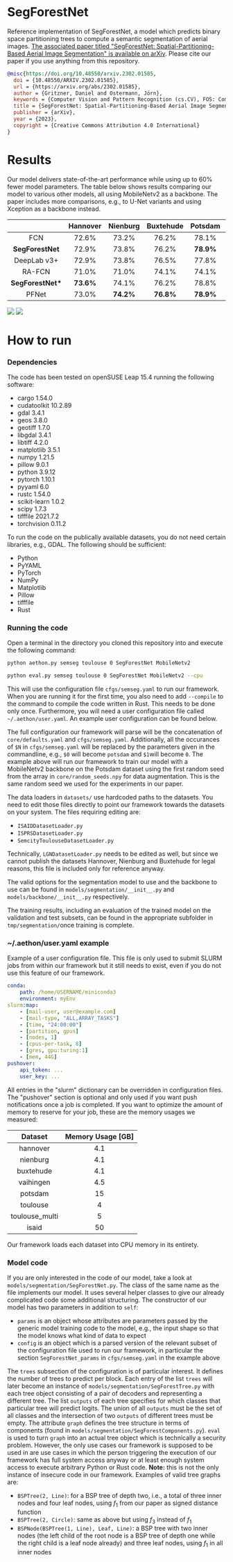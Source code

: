 # SegForestNet
Reference implementation of SegForestNet, a model which predicts binary space partitioning trees to compute a semantic segmentation of aerial images. [The associated paper titled "SegForestNet: Spatial-Partitioning-Based Aerial Image Segmentation" is available on arXiv](https://arxiv.org/abs/2302.01585). Please cite our paper if you use anything from this repository.

```bibtex
@misc{https://doi.org/10.48550/arxiv.2302.01585,
  doi = {10.48550/ARXIV.2302.01585},
  url = {https://arxiv.org/abs/2302.01585},
  author = {Gritzner, Daniel and Ostermann, Jörn},
  keywords = {Computer Vision and Pattern Recognition (cs.CV), FOS: Computer and information sciences, FOS: Computer and information sciences, I.5.4},
  title = {SegForestNet: Spatial-Partitioning-Based Aerial Image Segmentation},
  publisher = {arXiv},
  year = {2023},
  copyright = {Creative Commons Attribution 4.0 International}
}
```

# Results
Our model delivers state-of-the-art performance while using up to 60% fewer model parameters. The table below shows results comparing our model to various other models, all using MobileNetv2 as a backbone. The paper includes more comparisons, e.g., to U-Net variants and using Xception as a backbone instead.

| | Hannover | Nienburg | Buxtehude | Potsdam | Vaihingen | Toulouse | iSAID |
| :----: | :----: | :----: | :----: | :----: | :----: | :----: | :----: |
| FCN | 72.6% | 73.2% | 76.2% | 78.1% | 72.0% | 54.1% | 38.3% |
| __SegForestNet__ | 72.9% | 73.8% | 76.2% | **78.9%** | 72.9% | 52.9% | 44.5% |
| DeepLab v3+ | 72.9% | 73.8% | 76.5% | 77.8% | 72.2% | 52.8% | 34.9% |
| RA-FCN | 71.0% | 71.0% | 74.1% | 74.1% | 70.3% | 49.4% | 35.4% |
| __SegForestNet*__ | **73.6%** | 74.1% | 76.2% | 78.8% | **72.9%** | **54.2%** | 42.8% |
| PFNet | 73.0% | **74.2%** | **76.8%** | **78.9%** | 72.6% | 53.9% | **45.8%** |

![](miou.png)
![](samples.png)

# How to run
### Dependencies
The code has been tested on openSUSE Leap 15.4 running the following software:
* cargo 1.54.0
* cudatoolkit 10.2.89
* gdal 3.4.1
* geos 3.8.0
* geotiff 1.7.0
* libgdal 3.4.1
* libtiff 4.2.0
* matplotlib 3.5.1
* numpy 1.21.5
* pillow 9.0.1
* python 3.9.12
* pytorch 1.10.1
* pyyaml 6.0
* rustc 1.54.0
* scikit-learn 1.0.2
* scipy 1.7.3
* tifffile 2021.7.2
* torchvision 0.11.2

To run the code on the publically available datasets, you do not need certain libraries, e.g., GDAL. The following should be sufficient:
* Python
* PyYAML
* PyTorch
* NumPy
* Matplotlib
* Pillow
* tifffile
* Rust

### Running the code
Open a terminal in the directory you cloned this repository into and execute the following command:

```sh
python aethon.py semseg toulouse 0 SegForestNet MobileNetv2
```
```sh
python eval.py semseg toulouse 0 SegForestNet MobileNetv2 --cpu
```

This will use the configuration file ```cfgs/semseg.yaml``` to run our framework. When you are running it for the first time, you also need to add ```--compile``` to the command to compile the code written in Rust. This needs to be done only once. Furthermore, you will need a user configuration file called ```~/.aethon/user.yaml```. An example user configuration can be found below.

The full configuration our framework will parse will be the concatenation of ```core/defaults.yaml``` and ```cfgs/semseg.yaml```. Additionally, all the occurances of ```$N``` in ```cfgs/semseg.yaml``` will be replaced by the parameters given in the commandline, e.g., ```$0``` will become ```potsdam``` and ```$1```will become ```0```. The example above will run our framework to train our model with a MobileNetv2 backbone on the Potsdam dataset using the first random seed from the array in ```core/random_seeds.npy``` for data augmentation. This is the same random seed we used for the experiments in our paper.

The data loaders in ```datasets/``` use hardcoded paths to the datasets. You need to edit those files directly to point our framework towards the datasets on your system. The files requiring editing are:
* ```ISAIDDatasetLoader.py```
* ```ISPRSDatasetLoader.py```
* ```SemcityToulouseDatasetLoader.py```

Technically, ```LGNDatasetLoader.py``` needs to be edited as well, but since we cannot publish the datasets Hannover, Nienburg and Buxtehude for legal reasons, this file is included only for reference anyway.

The valid options for the segmentation model to use and the backbone to use can be found in ```models/segmentation/__init__.py``` and ```models/backbone/__init__.py``` respectively.

The training results, including an evaluation of the trained model on the validation and test subsets, can be found in the appropriate subfolder in ```tmp/segmentation/```once training is complete.

### ~/.aethon/user.yaml example
Example of a user configuration file. This file is only used to submit SLURM jobs from within our framework but it still needs to exist, even if you do not use this feature of our framework.

```yaml
conda:
    path: /home/USERNAME/miniconda3
    environment: myEnv
slurm:map:
    - [mail-user, user@example.com]
    - [mail-type, "ALL,ARRAY_TASKS"]
    - [time, "24:00:00"]
    - [partition, gpus]
    - [nodes, 1]
    - [cpus-per-task, 8]
    - [gres, gpu:turing:1]
    - [mem, 44G]
pushover:
    api_token: ...
    user_key: ...
```

All entries in the "slurm" dictionary can be overridden in configuration files. The "pushover" section is optional and only used if you want push notifications once a job is completed. If you want to optimize the amount of memory to reserve for your job, these are the memory usages we measured:

| Dataset | Memory Usage [GB] |
| :---: | :---: |
| hannover | 4.1 |
| nienburg | 4.1 |
| buxtehude | 4.1 |
| vaihingen | 4.5 |
| potsdam | 15 |
| toulouse | 4 |
| toulouse_multi | 5 |
| isaid | 50 |

Our framework loads each dataset into CPU memory in its entirety.

### Model code
If you are only interested in the code of our model, take a look at ```models/segmentation/SegForestNet.py```. The class of the same name as the file implements our model. It uses several helper classes to give our already complicated code some additional structuring. The constructor of our model has two parameters in addition to ```self```:
* ```params``` is an object whose attributes are parameters passed by the generic model training code to the model, e.g., the input shape so that the model knows what kind of data to expect
* ```config``` is an object which is a parsed version of the relevant subset of the configuration file used to run our framework, in particular the section ```SegForestNet_params``` in ```cfgs/semseg.yaml``` in the example above

The ```trees``` subsection of the configuration is of particular interest. It defines the number of trees to predict per block. Each entry of the list ```trees``` will later become an instance of ```models/segmentation/SegForestTree.py``` with each tree object consisting of a pair of decoders and representing a different tree. The list ```outputs``` of each tree specifies for which classes that particular tree will predict logits. The union of all ```outputs``` must be the set of all classes and the intersection of two ```outputs``` of different trees must be empty. The attribute ```graph``` defines the tree structure in terms of components (found in ```models/segmentation/SegForestComponents.py```). ```eval``` is used to turn ```graph``` into an actual tree object which is technically a security problem. However, the only use cases our framework is supposed to be used in are use cases in which the person triggering the execution of our framework has full system access anyway or at least enough system access to execute arbitrary Python or Rust code. **Note:** this is not the only instance of insecure code in our framework. Examples of valid tree graphs are:
* ```BSPTree(2, Line)```: for a BSP tree of depth two, i.e., a total of three inner nodes and four leaf nodes, using $f_1$ from our paper as signed distance function
* ```BSPTree(2, Circle)```: same as above but using $f_3$ instead of $f_1$
* ```BSPNode(BSPTree(1, Line), Leaf, Line)```: a BSP tree with two inner nodes (the left child of the root node is a BSP tree of depth one while the right child is a leaf node already) and three leaf nodes, using $f_1$ in all inner nodes
